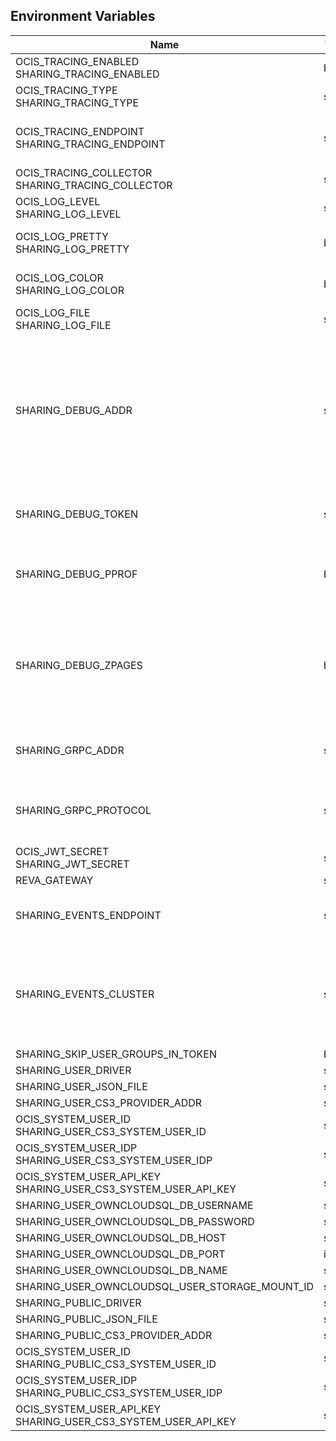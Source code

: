 ## Environment Variables

| Name | Type | Default Value | Description |
|------|------|---------------|-------------|
| OCIS_TRACING_ENABLED<br/>SHARING_TRACING_ENABLED | bool | false | Activates tracing.|
| OCIS_TRACING_TYPE<br/>SHARING_TRACING_TYPE | string |  | |
| OCIS_TRACING_ENDPOINT<br/>SHARING_TRACING_ENDPOINT | string |  | The endpoint to the tracing collector.|
| OCIS_TRACING_COLLECTOR<br/>SHARING_TRACING_COLLECTOR | string |  | |
| OCIS_LOG_LEVEL<br/>SHARING_LOG_LEVEL | string |  | The log level.|
| OCIS_LOG_PRETTY<br/>SHARING_LOG_PRETTY | bool | false | Activates pretty log output.|
| OCIS_LOG_COLOR<br/>SHARING_LOG_COLOR | bool | false | Activates colorized log output.|
| OCIS_LOG_FILE<br/>SHARING_LOG_FILE | string |  | The target log file.|
| SHARING_DEBUG_ADDR | string | 127.0.0.1:9151 | Bind address of the debug server, where metrics, health, config and debug endpoints will be exposed.|
| SHARING_DEBUG_TOKEN | string |  | Token to secure the metrics endpoint|
| SHARING_DEBUG_PPROF | bool | false | Enables pprof, which can be used for profiling|
| SHARING_DEBUG_ZPAGES | bool | false | Enables zpages, which can  be used for collecting and viewing traces in-me|
| SHARING_GRPC_ADDR | string | 127.0.0.1:9150 | The address of the grpc service.|
| SHARING_GRPC_PROTOCOL | string | tcp | The transport protocol of the grpc service.|
| OCIS_JWT_SECRET<br/>SHARING_JWT_SECRET | string |  | |
| REVA_GATEWAY | string | 127.0.0.1:9142 | |
| SHARING_EVENTS_ENDPOINT | string | 127.0.0.1:9233 | the address of the streaming service|
| SHARING_EVENTS_CLUSTER | string | ocis-cluster | the clusterID of the streaming service. Mandatory when using nats|
| SHARING_SKIP_USER_GROUPS_IN_TOKEN | bool | false | |
| SHARING_USER_DRIVER | string | json | |
| SHARING_USER_JSON_FILE | string | ~/.ocis/storage/shares.json | |
| SHARING_USER_CS3_PROVIDER_ADDR | string | 127.0.0.1:9215 | |
| OCIS_SYSTEM_USER_ID<br/>SHARING_USER_CS3_SYSTEM_USER_ID | string |  | |
| OCIS_SYSTEM_USER_IDP<br/>SHARING_USER_CS3_SYSTEM_USER_IDP | string | internal | |
| OCIS_SYSTEM_USER_API_KEY<br/>SHARING_USER_CS3_SYSTEM_USER_API_KEY | string |  | |
| SHARING_USER_OWNCLOUDSQL_DB_USERNAME | string |  | |
| SHARING_USER_OWNCLOUDSQL_DB_PASSWORD | string |  | |
| SHARING_USER_OWNCLOUDSQL_DB_HOST | string |  | |
| SHARING_USER_OWNCLOUDSQL_DB_PORT | int | 0 | |
| SHARING_USER_OWNCLOUDSQL_DB_NAME | string |  | |
| SHARING_USER_OWNCLOUDSQL_USER_STORAGE_MOUNT_ID | string |  | |
| SHARING_PUBLIC_DRIVER | string | json | |
| SHARING_PUBLIC_JSON_FILE | string | ~/.ocis/storage/publicshares.json | |
| SHARING_PUBLIC_CS3_PROVIDER_ADDR | string | 127.0.0.1:9215 | |
| OCIS_SYSTEM_USER_ID<br/>SHARING_PUBLIC_CS3_SYSTEM_USER_ID | string |  | |
| OCIS_SYSTEM_USER_IDP<br/>SHARING_PUBLIC_CS3_SYSTEM_USER_IDP | string | internal | |
| OCIS_SYSTEM_USER_API_KEY<br/>SHARING_USER_CS3_SYSTEM_USER_API_KEY | string |  | |